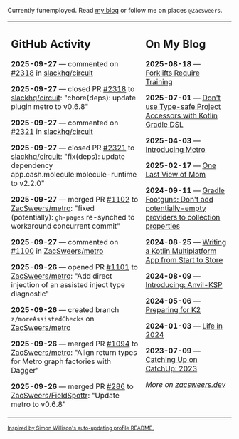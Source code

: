 Currently funemployed. Read [my blog](https://zacsweers.dev/) or follow me on places `@ZacSweers`.

<table><tr><td valign="top" width="60%">

## GitHub Activity
<!-- githubActivity starts -->
**2025-09-27** — commented on [#2318](https://github.com/slackhq/circuit/pull/2318#issuecomment-3341613396) in [slackhq/circuit](https://github.com/slackhq/circuit)

**2025-09-27** — closed PR [#2318](https://github.com/slackhq/circuit/pull/2318) to [slackhq/circuit](https://github.com/slackhq/circuit): "chore(deps): update plugin metro to v0.6.8"

**2025-09-27** — commented on [#2321](https://github.com/slackhq/circuit/pull/2321#issuecomment-3341612823) in [slackhq/circuit](https://github.com/slackhq/circuit)

**2025-09-27** — closed PR [#2321](https://github.com/slackhq/circuit/pull/2321) to [slackhq/circuit](https://github.com/slackhq/circuit): "fix(deps): update dependency app.cash.molecule:molecule-runtime to v2.2.0"

**2025-09-27** — merged PR [#1102](https://github.com/ZacSweers/metro/pull/1102) to [ZacSweers/metro](https://github.com/ZacSweers/metro): "fixed (potentially): `gh-pages` re-synched to workaround concurrent commit"

**2025-09-27** — commented on [#1100](https://github.com/ZacSweers/metro/issues/1100#issuecomment-3341584703) in [ZacSweers/metro](https://github.com/ZacSweers/metro)

**2025-09-26** — opened PR [#1101](https://github.com/ZacSweers/metro/pull/1101) to [ZacSweers/metro](https://github.com/ZacSweers/metro): "Add direct injection of an assisted inject type diagnostic"

**2025-09-26** — created branch `z/moreAssistedChecks` on [ZacSweers/metro](https://github.com/ZacSweers/metro)

**2025-09-26** — merged PR [#1094](https://github.com/ZacSweers/metro/pull/1094) to [ZacSweers/metro](https://github.com/ZacSweers/metro): "Align return types for Metro graph factories with Dagger"

**2025-09-26** — merged PR [#286](https://github.com/ZacSweers/FieldSpottr/pull/286) to [ZacSweers/FieldSpottr](https://github.com/ZacSweers/FieldSpottr): "Update metro to v0.6.8"
<!-- githubActivity ends -->
</td><td valign="top" width="40%">

## On My Blog
<!-- blog starts -->
**2025-08-18** — [Forklifts Require Training](https://www.zacsweers.dev/forklifts-require-training/)

**2025-07-01** — [Don't use Type-safe Project Accessors with Kotlin Gradle DSL](https://www.zacsweers.dev/dont-use-type-safe-project-accessors-with-kotlin-gradle-dsl/)

**2025-04-03** — [Introducing Metro](https://www.zacsweers.dev/introducing-metro/)

**2025-02-17** — [One Last View of Mom](https://www.zacsweers.dev/one-last-view-of-mom/)

**2024-09-11** — [Gradle Footguns: Don't add potentially-empty providers to collection properties](https://www.zacsweers.dev/gradle-footgun-adding-empty-providers-to-collection-properties/)

**2024-08-25** — [Writing a Kotlin Multiplatform App from Start to Store](https://www.zacsweers.dev/writing-a-kotlin-multiplatform-app-from-start-to-store/)

**2024-08-09** — [Introducing: Anvil-KSP](https://www.zacsweers.dev/introducing-anvil-ksp/)

**2024-05-06** — [Preparing for K2](https://www.zacsweers.dev/preparing-for-k2/)

**2024-01-03** — [Life in 2024](https://www.zacsweers.dev/life-in-2024/)

**2023-07-09** — [Catching Up on CatchUp: 2023](https://www.zacsweers.dev/catching-up-on-catchup-2023/)
<!-- blog ends -->
_More on [zacsweers.dev](https://zacsweers.dev/)_
</td></tr></table>

<sub><a href="https://simonwillison.net/2020/Jul/10/self-updating-profile-readme/">Inspired by Simon Willison's auto-updating profile README.</a></sub>
